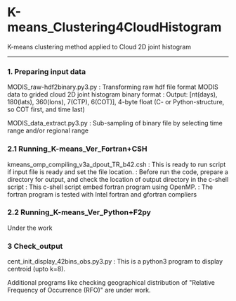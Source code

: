 # K-means_Clustering4CloudHistogram
K-means clustering method applied to Cloud 2D joint histogram

---
### 1. Preparing input data
MODIS_raw-hdf2binary.py3.py
: Transforming raw hdf file format MODIS data to grided cloud 2D joint histogram binary format
: Output: [nt(days), 180(lats), 360(lons), 7(CTP), 6(COT)], 4-byte float (C- or Python-structure, so COT first, and time last)

MODIS_data_extract.py3.py
: Sub-sampling of binary file by selecting time range and/or regional range

### 2.1 Running_K-means_Ver_Fortran+CSH
kmeans_omp_compiling_v3a_dpout_TR_b42.csh
: This is ready to run script if input file is ready and set the file location.
: Before run the code, prepare a directory for output, and check the location of output directory in the c-shell script
: This c-shell script embed fortran program using OpenMP. 
: The fortran program is tested with Intel fortran and gfortran compliers

### 2.2 Running_K-means_Ver_Python+F2py
Under the work

### 3 Check_output
cent_init_display_42bins_obs.py3.py
: This is a python3 program to display centroid (upto k=8). 

Additional programs like checking geographical distribution of "Relative Frequency of Occurrence (RFO)" are under work. 

